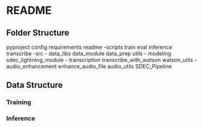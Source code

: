 # README

## Folder Structure

pyproject
config
requirements
readme
-scripts
    train
    eval
    inference
    transcribe
-src
    - data_libs
        data_module
        data_prep
        utils
    - modeling
        sdec_lightning_module
    - transcription
        transcribe_with_watson
        watson_utils
    - audio_enhancement
        enhance_audio_file
        audio_utils
    SDEC_Pipeline

## Data Structure

### Training

### Inference
